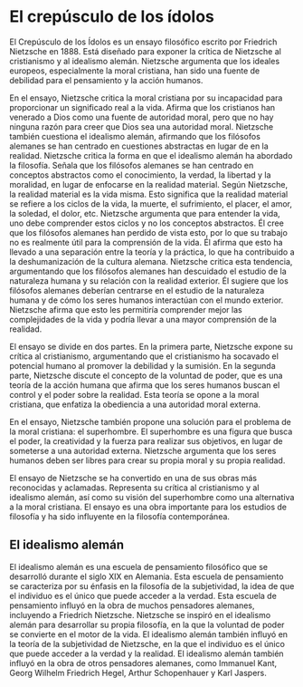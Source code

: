 # El crepúsculo de los ídolos

El Crepúsculo de los Ídolos es un ensayo filosófico escrito por Friedrich Nietzsche en 1888. Está diseñado para exponer la crítica de Nietzsche al cristianismo y al idealismo alemán. Nietzsche argumenta que los ideales europeos, especialmente la moral cristiana, han sido una fuente de debilidad para el pensamiento y la acción humanos.

En el ensayo, Nietzsche critica la moral cristiana por su incapacidad para proporcionar un significado real a la vida. Afirma que los cristianos han venerado a Dios como una fuente de autoridad moral, pero que no hay ninguna razón para creer que Dios sea una autoridad moral. Nietzsche también cuestiona el idealismo alemán, afirmando que los filósofos alemanes se han centrado en cuestiones abstractas en lugar de en la realidad.
Nietzsche critica la forma en que el idealismo alemán ha abordado la filosofía. Señala que los filósofos alemanes se han centrado en conceptos abstractos como el conocimiento, la verdad, la libertad y la moralidad, en lugar de enfocarse en la realidad material. Según Nietzsche, la realidad material es la vida misma. Esto significa que la realidad material se refiere a los ciclos de la vida, la muerte, el sufrimiento, el placer, el amor, la soledad, el dolor, etc. Nietzsche argumenta que para entender la vida, uno debe comprender estos ciclos y no los conceptos abstractos. Él cree que los filósofos alemanes han perdido de vista esto, por lo que su trabajo no es realmente útil para la comprensión de la vida. Él afirma que esto ha llevado a una separación entre la teoría y la práctica, lo que ha contribuido a la deshumanización de la cultura alemana. Nietzsche critica esta tendencia, argumentando que los filósofos alemanes han descuidado el estudio de la naturaleza humana y su relación con la realidad exterior. Él sugiere que los filósofos alemanes deberían centrarse en el estudio de la naturaleza humana y de cómo los seres humanos interactúan con el mundo exterior. Nietzsche afirma que esto les permitiría comprender mejor las complejidades de la vida y podría llevar a una mayor comprensión de la realidad.

El ensayo se divide en dos partes. En la primera parte, Nietzsche expone su crítica al cristianismo, argumentando que el cristianismo ha socavado el potencial humano al promover la debilidad y la sumisión. En la segunda parte, Nietzsche discute el concepto de la voluntad de poder, que es una teoría de la acción humana que afirma que los seres humanos buscan el control y el poder sobre la realidad. Esta teoría se opone a la moral cristiana, que enfatiza la obediencia a una autoridad moral externa.

En el ensayo, Nietzsche también propone una solución para el problema de la moral cristiana: el superhombre. El superhombre es una figura que busca el poder, la creatividad y la fuerza para realizar sus objetivos, en lugar de someterse a una autoridad externa. Nietzsche argumenta que los seres humanos deben ser libres para crear su propia moral y su propia realidad.

El ensayo de Nietzsche se ha convertido en una de sus obras más reconocidas y aclamadas. Representa su crítica al cristianismo y al idealismo alemán, así como su visión del superhombre como una alternativa a la moral cristiana. El ensayo es una obra importante para los estudios de filosofía y ha sido influyente en la filosofía contemporánea.

## El idealismo alemán

El idealismo alemán es una escuela de pensamiento filosófico que se desarrolló durante el siglo XIX en Alemania. Esta escuela de pensamiento se caracteriza por su énfasis en la filosofía de la subjetividad, la idea de que el individuo es el único que puede acceder a la verdad. Esta escuela de pensamiento influyó en la obra de muchos pensadores alemanes, incluyendo a Friedrich Nietzsche. Nietzsche se inspiró en el idealismo alemán para desarrollar su propia filosofía, en la que la voluntad de poder se convierte en el motor de la vida. El idealismo alemán también influyó en la teoría de la subjetividad de Nietzsche, en la que el individuo es el único que puede acceder a la verdad y la realidad. El idealismo alemán también influyó en la obra de otros pensadores alemanes, como Immanuel Kant, Georg Wilhelm Friedrich Hegel, Arthur Schopenhauer y Karl Jaspers.